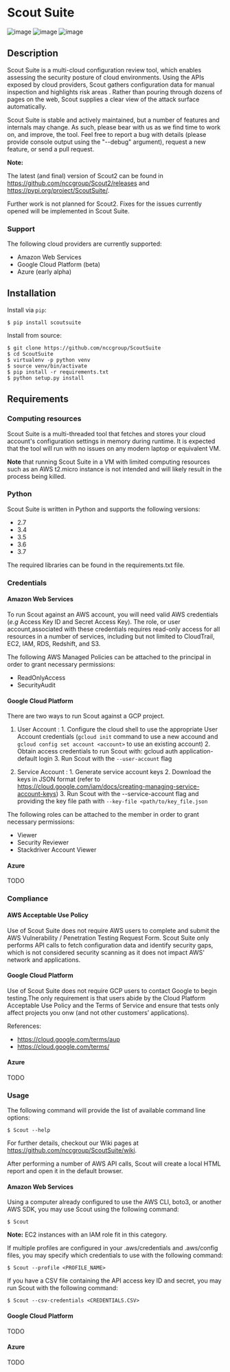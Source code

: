 # Scout Suite

![image](https://travis-ci.org/nccgroup/Scout2.svg?branch=master)
![image](https://coveralls.io/repos/github/nccgroup/Scout2/badge.svg?branch=master)
![image](https://badge.fury.io/py/AWSScout2.svg)

## Description

Scout Suite is a multi-cloud configuration review tool, which enables assessing the security posture of cloud
environments. Using the APIs exposed by cloud providers, Scout gathers configuration data for manual inspection and 
highlights risk areas . Rather than pouring through dozens of pages on the web, Scout supplies a clear view of the 
attack surface automatically.

Scout Suite is stable and actively maintained, but a number of features and internals may change. As such, please bear 
with us as we find time to work on, and improve, the tool. Feel free to report a bug with details (please provide 
console output using the "--debug" argument), request a new feature, or send a pull request.

**Note:**

The latest (and final) version of Scout2 can be found in <https://github.com/nccgroup/Scout2/releases> and
<https://pypi.org/project/ScoutSuite/>.

Further work is not planned for Scout2. Fixes for the issues currently opened will be implemented in Scout Suite.

### Support

The following cloud providers are currently supported:

-   Amazon Web Services
-   Google Cloud Platform (beta)
-   Azure (early alpha)

## Installation

Install via `pip`:

    $ pip install scoutsuite

Install from source:

    $ git clone https://github.com/nccgroup/ScoutSuite
    $ cd ScoutSuite
    $ virtualenv -p python venv
    $ source venv/bin/activate
    $ pip install -r requirements.txt
    $ python setup.py install

## Requirements

### Computing resources

Scout Suite is a multi-threaded tool that fetches and stores your cloud account's configuration settings in memory 
during runtime. It is expected that the tool will run with no issues on any modern laptop or equivalent VM.

**Note** that running Scout Suite in a VM with limited computing resources such as an AWS t2.micro instance is not 
intended and will likely result in the process being killed.

### Python

Scout Suite is written in Python and supports the following versions:

-   2.7
-   3.4
-   3.5
-   3.6
-   3.7

The required libraries can be found in the requirements.txt file.

### Credentials

#### Amazon Web Services

To run Scout against an AWS account, you will need valid AWS credentials (*e.g* Access Key ID and Secret Access Key).
The role, or user account,associated with these credentials requires read-only access for all resources in a number of 
services, including but not limited to CloudTrail, EC2, IAM, RDS, Redshift, and S3.

The following AWS Managed Policies can be attached to the principal in order to grant necessary permissions:

-   ReadOnlyAccess
-   SecurityAudit

#### Google Cloud Platform

There are two ways to run Scout against a GCP project.

1.  User Account
    :   1.  Configure the cloud shell to use the appropriate User
            Account credentials (`gcloud init` command to use a new
            accound and `gcloud config set account <account>` to use an
            existing account)
        2.  Obtain access credentials to run Scout with:
            gcloud auth application-default login
        3.  Run Scout with the `--user-account` flag

2.  Service Account
    :   1.  Generate service account keys
        2.  Download the keys in JSON format (refer to
            <https://cloud.google.com/iam/docs/creating-managing-service-account-keys>)
        3.  Run Scout with the --service-account flag and providing the
            key file path with `--key-file <path/to/key_file.json`

The following roles can be attached to the member in order to grant
necessary permissions:

-   Viewer
-   Security Reviewer
-   Stackdriver Account Viewer

#### Azure

TODO

### Compliance

#### AWS Acceptable Use Policy

Use of Scout Suite does not require AWS users to complete and submit the AWS Vulnerability / Penetration Testing 
Request Form. Scout Suite only performs API calls to fetch configuration data and identify security gaps, which is not 
considered security scanning as it does not impact AWS' network and applications.

#### Google Cloud Platform

Use of Scout Suite does not require GCP users to contact Google to begin testing.The only requirement is that users 
abide by the Cloud Platform Acceptable Use Policy and the Terms of Service and ensure that tests only affect projects 
you onw (and not other customers’ applications).

References:
- https://cloud.google.com/terms/aup
- https://cloud.google.com/terms/

#### Azure

TODO

### Usage

The following command will provide the list of available command line options:

    $ Scout --help

For further details, checkout our Wiki pages at <https://github.com/nccgroup/ScoutSuite/wiki>.

After performing a number of AWS API calls, Scout will create a local HTML report and open it in the default browser.

#### Amazon Web Services

Using a computer already configured to use the AWS CLI, boto3, or another AWS SDK, you may use Scout using the 
following command:

    $ Scout

**Note:** EC2 instances with an IAM role fit in this category.

If multiple profiles are configured in your .aws/credentials and .aws/config files, you may specify which credentials 
to use with the following command:

    $ Scout --profile <PROFILE_NAME>

If you have a CSV file containing the API access key ID and secret, you may run Scout with the following command:

    $ Scout --csv-credentials <CREDENTIALS.CSV>

#### Google Cloud Platform

TODO

#### Azure

TODO
